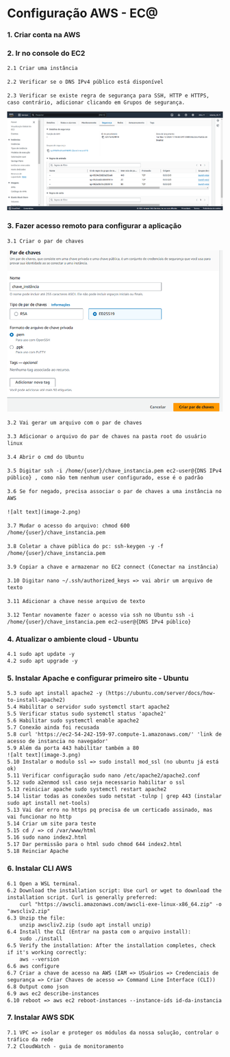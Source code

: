 # Configuração AWS - EC@

### <b>1. Criar conta na AWS</b>

### <b>2. Ir no console do EC2</b>

    2.1 Criar uma instância

    2.2 Verificar se o DNS IPv4 público está disponível

    2.3 Verificar se existe regra de segurança para SSH, HTTP e HTTPS, caso contrário, adicionar clicando em Grupos de segurança.

![alt text](image.png)

### <b>3. Fazer acesso remoto para configurar a aplicação</b>

    3.1 Criar o par de chaves

![alt text](image-1.png)

    3.2 Vai gerar um arquivo com o par de chaves

    3.3 Adicionar o arquivo do par de chaves na pasta root do usuário linux

    3.4 Abrir o cmd do Ubuntu

    3.5 Digitar ssh -i /home/{user}/chave_instancia.pem ec2-user@{DNS IPv4 público} , como não tem nenhum user configurado, esse é o padrão

    3.6 Se for negado, precisa associar o par de chaves a uma instância no AWS

    ![alt text](image-2.png)

    3.7 Mudar o acesso do arquivo: chmod 600 /home/{user}/chave_instancia.pem

    3.8 Coletar a chave pública do pc: ssh-keygen -y -f /home/{user}/chave_instancia.pem

    3.9 Copiar a chave e armazenar no EC2 connect (Conectar na instância)

    3.10 Digitar nano ~/.ssh/authorized_keys => vai abrir um arquivo de texto

    3.11 Adicionar a chave nesse arquivo de texto

    3.12 Tentar novamente fazer o acesso via ssh no Ubuntu ssh -i /home/{user}/chave_instancia.pem ec2-user@{DNS IPv4 público}

### <b>4. Atualizar o ambiente cloud - Ubuntu</b>

    4.1 sudo apt update -y
    4.2 sudo apt upgrade -y

### <b>5. Instalar Apache e configurar primeiro site - Ubuntu</b>

    5.3 sudo apt install apache2 -y (https://ubuntu.com/server/docs/how-to-install-apache2)
    5.4 Habilitar o servidor sudo systemctl start apache2
    5.5 Verificar status sudo systemctl status 'apache2'
    5.6 Habilitar sudo systemctl enable apache2
    5.7 Conexão ainda foi recusada
    5.8 curl 'https://ec2-54-242-159-97.compute-1.amazonaws.com/' 'link de acesso de instancia no navegador'
    5.9 Além da porta 443 habilitar também a 80
    ![alt text](image-3.png)
    5.10 Instalar o modulo ssl => sudo install mod_ssl (no ubuntu já está ok)
    5.11 Verificar configuração sudo nano /etc/apache2/apache2.conf
    5.12 sudo a2enmod ssl caso seja necessario habilitar o ssl
    5.13 reiniciar apache sudo systemctl restart apache2
    5.14 listar todas as conexões sudo netstat -tulnp | grep 443 (instalar sudo apt install net-tools)
    5.13 Vai dar erro no https pq precisa de um certicado assinado, mas vai funcionar no http
    5.14 Criar um site para teste
    5.15 cd / => cd /var/www/html
    5.16 sudo nano index2.html
    5.17 Dar permissão para o html sudo chmod 644 index2.html
    5.18 Reinciar Apache

### <b>6. Instalar CLI AWS</b>

    6.1 Open a WSL terminal.
    6.2 Download the installation script: Use curl or wget to download the installation script. Curl is generally preferred:
        curl "https://awscli.amazonaws.com/awscli-exe-linux-x86_64.zip" -o "awscliv2.zip"
    6.3 Unzip the file:
        unzip awscliv2.zip (sudo apt install unzip)
    6.4 Install the CLI (Entrar na pasta com o arquivo install):
        sudo ./install
    6.5 Verify the installation: After the installation completes, check if it's working correctly:
        aws --version
    6.6 aws configure
    6.7 Criar a chave de acesso na AWS (IAM => USuários => Credenciais de segurança => Criar Chaves de acesso => Command Line Interface (CLI))
    6.8 Output como json
    6.9 aws ec2 describe-instances
    6.10 reboot => aws ec2 reboot-instances --instance-ids id-da-instancia

### <b>7. Instalar AWS SDK</b>

    7.1 VPC => isolar e proteger os módulos da nossa solução, controlar o tráfico da rede
    7.2 CloudWatch - guia de monitoramento
